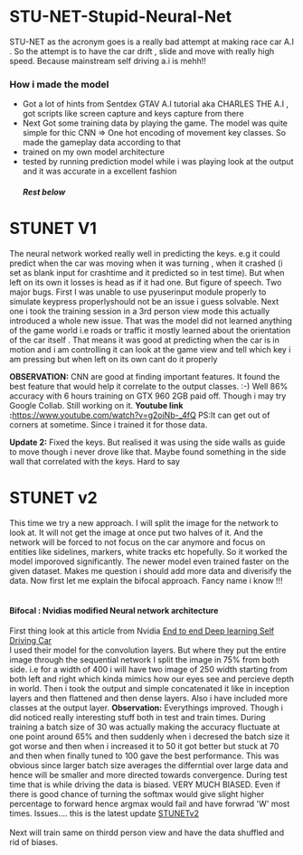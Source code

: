 # STU-NET-Stupid-Neural-Net
STU-NET as the acronym goes is a really bad attempt at making race car A.I . So the attempt is to have the car drift , slide and move with really high speed. Because mainstream self driving a.i is mehh!! 

<h3>
  How i made the model
</h3>
<p>
  <ul>
    <li> Got a lot of hints from Sentdex GTAV A.I tutorial aka CHARLES THE A.I , got scripts like screen capture and keys capture from there</li>
    <li>Next Got some training data by playing the game. The model was quite simple for thic CNN => One hot encoding of movement key classes. So made the gameplay data according to that</li>
    <li>trained on my own model architecture</li>
    <li>tested by running prediction model while i was playing look at the output and it was accurate in a excellent fashion</li>
    <h5>Rest below</h5>
  </ul>
</p>

# STUNET V1
The neural network worked really well in predicting the keys. e.g it could predict when the car was moving when it was turning , when it crashed (i set as blank input for crashtime and it predicted so in test time). But when left on its own it losses is head as if it had one. But figure of speech. Two major bugs. First I was unable to use pyuserinput module properly to simulate keypress properlyshould not be an issue i guess solvable. Next one i took the training session in a 3rd person view mode this actually introduced a whole new issue. That was the model did not learned anything of the game world i.e roads or traffic it mostly learned about the orientation of the car itself . That means it was good at predicting when the car is in motion and i am controlling it can look at the game view and tell which key i am pressing but when left on its own cant do it properly

<b>OBSERVATION:</b> CNN are good at finding important features. It found the best feature that would help it correlate to the output classes. :-) Well 86% accuracy with 6 hours training on GTX 960 2GB paid off. Though i may try Google Collab. Still working on it.
<b>Youtube link :</b><a href="https://www.youtube.com/watch?v=g2oiNb-_4fQ">https://www.youtube.com/watch?v=g2oiNb-_4fQ</a>
PS:It can get out of corners at sometime. Since i trained it for those data.

<b>Update 2:</b> Fixed the keys. But realised it was using the side walls as guide to move though i never drove like that. Maybe found something in the side wall that correlated with the keys. Hard to say

# STUNET v2
This time we try a new approach. I will split the image for the network to look at. It will not get the image at once put two halves of it. And the network will be forced to not focus on the car anymore and focus on entities like sidelines, markers, white tracks etc hopefully. 
So it worked the model imporoved significantly. The newer model even trained faster on the given dataset. Makes me question i should add more data and diverisify the data. Now first let me explain the bifocal approach. Fancy name i know !!! <br>
<br>
<h4>Bifocal : Nvidias modified Neural network architecture</h4>
First thing look at this article from Nvidia <a href="https://devblogs.nvidia.com/deep-learning-self-driving-cars/">End to end Deep learning Self Driving Car</a> <br>
I used their model for the convolution layers. But where they put the entire image through the sequential network I split the image in 75% from both side. i.e for a width of 400 i will have two image of 250 width starting from both left and right which kinda mimics how our eyes see and percieve depth in world. Then i took the output and simple concatenated it like in inception layers and then flattened and then dense layers. Also i have included more classes at the output layer.
<b>Observation:</b> Everythings improved. Though i did noticed really interesting stuff both in test and train times. During training a batch size of 30 was actually making the accuracy fluctuate at one point around 65% and then suddenly when i decresed the batch size it got worse and then when i increased it to 50 it got better but stuck at 70 and then when finally tuned to 100 gave the best performance. This was obvious since larger batch size averages the differntial over large data and hence will be smaller and more directed towards convergence. During test time that is while driving the data is biased. VERY MUCH BIASED. Even if there is good chance of turning the softmax would give slight higher percentage to forward hence argmax would fail and have forwrad 'W' most times. Issues....
this is the latest update <a href="https://youtu.be/WtuLxI6jLPk">STUNETv2</a><br>
<br>
Next will train same on thirdd person view and have the data shuffled and rid of biases.
